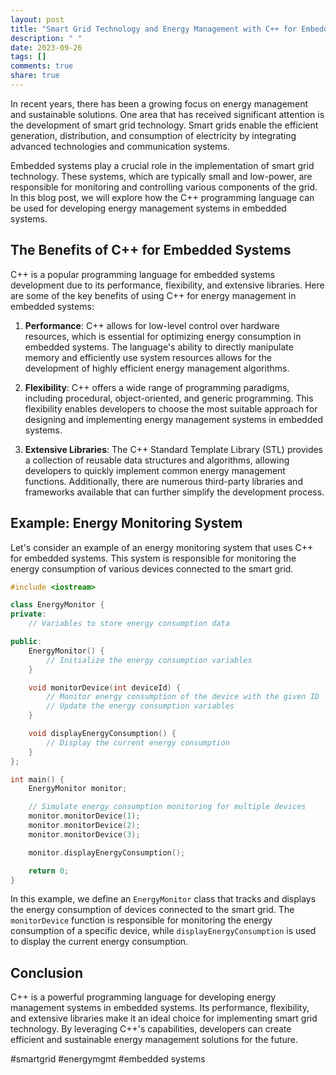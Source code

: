 ```yaml
---
layout: post
title: "Smart Grid Technology and Energy Management with C++ for Embedded Systems"
description: " "
date: 2023-09-26
tags: []
comments: true
share: true
---
```


In recent years, there has been a growing focus on energy management and sustainable solutions. One area that has received significant attention is the development of smart grid technology. Smart grids enable the efficient generation, distribution, and consumption of electricity by integrating advanced technologies and communication systems.

Embedded systems play a crucial role in the implementation of smart grid technology. These systems, which are typically small and low-power, are responsible for monitoring and controlling various components of the grid. In this blog post, we will explore how the C++ programming language can be used for developing energy management systems in embedded systems.

## The Benefits of C++ for Embedded Systems

C++ is a popular programming language for embedded systems development due to its performance, flexibility, and extensive libraries. Here are some of the key benefits of using C++ for energy management in embedded systems:

1. **Performance**: C++ allows for low-level control over hardware resources, which is essential for optimizing energy consumption in embedded systems. The language's ability to directly manipulate memory and efficiently use system resources allows for the development of highly efficient energy management algorithms.

2. **Flexibility**: C++ offers a wide range of programming paradigms, including procedural, object-oriented, and generic programming. This flexibility enables developers to choose the most suitable approach for designing and implementing energy management systems in embedded systems.

3. **Extensive Libraries**: The C++ Standard Template Library (STL) provides a collection of reusable data structures and algorithms, allowing developers to quickly implement common energy management functions. Additionally, there are numerous third-party libraries and frameworks available that can further simplify the development process.

## Example: Energy Monitoring System

Let's consider an example of an energy monitoring system that uses C++ for embedded systems. This system is responsible for monitoring the energy consumption of various devices connected to the smart grid.

```cpp
#include <iostream>

class EnergyMonitor {
private:
    // Variables to store energy consumption data

public:
    EnergyMonitor() {
        // Initialize the energy consumption variables
    }

    void monitorDevice(int deviceId) {
        // Monitor energy consumption of the device with the given ID
        // Update the energy consumption variables
    }

    void displayEnergyConsumption() {
        // Display the current energy consumption
    }
};

int main() {
    EnergyMonitor monitor;

    // Simulate energy consumption monitoring for multiple devices
    monitor.monitorDevice(1);
    monitor.monitorDevice(2);
    monitor.monitorDevice(3);

    monitor.displayEnergyConsumption();

    return 0;
}
```

In this example, we define an `EnergyMonitor` class that tracks and displays the energy consumption of devices connected to the smart grid. The `monitorDevice` function is responsible for monitoring the energy consumption of a specific device, while `displayEnergyConsumption` is used to display the current energy consumption.

## Conclusion

C++ is a powerful programming language for developing energy management systems in embedded systems. Its performance, flexibility, and extensive libraries make it an ideal choice for implementing smart grid technology. By leveraging C++'s capabilities, developers can create efficient and sustainable energy management solutions for the future.

#smartgrid #energymgmt #embedded systems